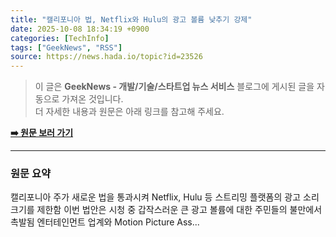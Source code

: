 ```yaml
---
title: "캘리포니아 법, Netflix와 Hulu의 광고 볼륨 낮추기 강제"
date: 2025-10-08 18:34:19 +0900
categories: [TechInfo]
tags: ["GeekNews", "RSS"]
source: https://news.hada.io/topic?id=23526
---
```

> 이 글은 **GeekNews - 개발/기술/스타트업 뉴스 서비스** 블로그에 게시된 글을 자동으로 가져온 것입니다. <br>
> 더 자세한 내용과 원문은 아래 링크를 참고해 주세요.

[**➡️ 원문 보러 가기**](https://news.hada.io/topic?id=23526)

---

### 원문 요약
캘리포니아 주가 새로운 법을 통과시켜 Netflix, Hulu 등 스트리밍 플랫폼의 광고 소리 크기를 제한함 이번 법안은 시청 중 갑작스러운 큰 광고 볼륨에 대한 주민들의 불만에서 촉발됨 엔터테인먼트 업계와 Motion Picture Ass...
